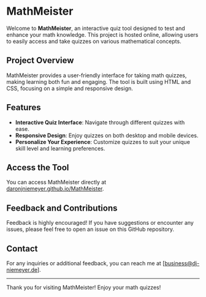 # MathMeister

Welcome to **MathMeister**, an interactive quiz tool designed to test and enhance your math knowledge. This project is hosted online, allowing users to easily access and take quizzes on various mathematical concepts.

## Project Overview

MathMeister provides a user-friendly interface for taking math quizzes, making learning both fun and engaging. The tool is built using HTML and CSS, focusing on a simple and responsive design.

## Features

- **Interactive Quiz Interface**: Navigate through different quizzes with ease.
- **Responsive Design**: Enjoy quizzes on both desktop and mobile devices.
- **Personalize Your Experience**: Customize quizzes to suit your unique skill level and learning preferences.

## Access the Tool

You can access MathMeister directly at [daronjniemeyer.github.io/MathMeister](https://daronjniemeyer.github.io/MathMeister).

## Feedback and Contributions

Feedback is highly encouraged! If you have suggestions or encounter any issues, please feel free to open an issue on this GitHub repository.

## Contact

For any inquiries or additional feedback, you can reach me at [business@dj-niemeyer.de].

---

Thank you for visiting MathMeister! Enjoy your math quizzes!

